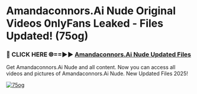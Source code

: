 # Amandaconnors.Ai Nude Original Videos 0nlyFans Leaked - Files Updated! (75og)

<h3>🔴 CLICK HERE 🌐==►► <a href="https://tinyurl.com/y5r63du9" rel="nofollow">Amandaconnors.Ai Nude Updated Files</a></h3>

Get Amandaconnors.Ai Nude and all content. Now you can access all videos and pictures of Amandaconnors.Ai Nude. New Updated Files 2025!

[![75og](https://i.imgur.com/UVo9nyh.gif)](https://tinyurl.com/y5r63du9)